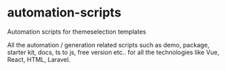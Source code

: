 # automation-scripts

Automation scripts for themeselection templates

All the automation / generation related scripts such as demo, package, starter kit, docs, ts to js, free version etc.. for all the technologies like Vue, React, HTML, Laravel.
